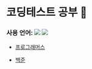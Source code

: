 # 코딩테스트 공부 :memo:

### 사용 언어: <img src="https://img.shields.io/badge/Java-007396?style=flat-square&logo=Java&logoColor=white"/> <img src="https://img.shields.io/badge/Python-3776AB?style=flat-square&logo=Python&logoColor=white"/>

- [프로그래머스](https://programmers.co.kr/learn/challenges)

- [백준](https://solved.ac/)
